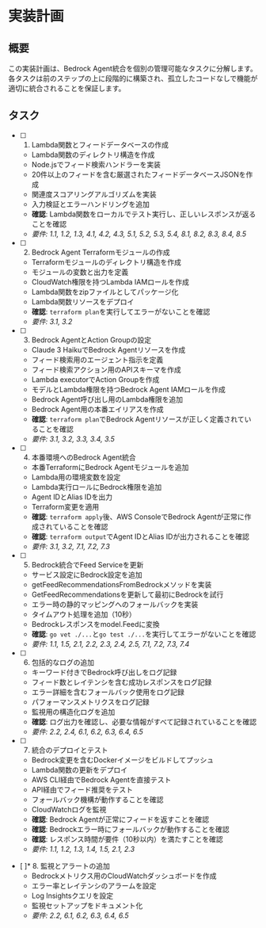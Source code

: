 # 実装計画

## 概要

この実装計画は、Bedrock Agent統合を個別の管理可能なタスクに分解します。各タスクは前のステップの上に段階的に構築され、孤立したコードなしで機能が適切に統合されることを保証します。

## タスク

- [ ] 1. Lambda関数とフィードデータベースの作成
  - Lambda関数のディレクトリ構造を作成
  - Node.jsでフィード検索ハンドラーを実装
  - 20件以上のフィードを含む厳選されたフィードデータベースJSONを作成
  - 関連度スコアリングアルゴリズムを実装
  - 入力検証とエラーハンドリングを追加
  - **確認**: Lambda関数をローカルでテスト実行し、正しいレスポンスが返ることを確認
  - _要件: 1.1, 1.2, 1.3, 4.1, 4.2, 4.3, 5.1, 5.2, 5.3, 5.4, 8.1, 8.2, 8.3, 8.4, 8.5_

- [ ] 2. Bedrock Agent Terraformモジュールの作成
  - Terraformモジュールのディレクトリ構造を作成
  - モジュールの変数と出力を定義
  - CloudWatch権限を持つLambda IAMロールを作成
  - Lambda関数をzipファイルとしてパッケージ化
  - Lambda関数リソースをデプロイ
  - **確認**: `terraform plan`を実行してエラーがないことを確認
  - _要件: 3.1, 3.2_

- [ ] 3. Bedrock AgentとAction Groupの設定
  - Claude 3 HaikuでBedrock Agentリソースを作成
  - フィード検索用のエージェント指示を定義
  - フィード検索アクション用のAPIスキーマを作成
  - Lambda executorでAction Groupを作成
  - モデルとLambda権限を持つBedrock Agent IAMロールを作成
  - Bedrock Agent呼び出し用のLambda権限を追加
  - Bedrock Agent用の本番エイリアスを作成
  - **確認**: `terraform plan`でBedrock Agentリソースが正しく定義されていることを確認
  - _要件: 3.1, 3.2, 3.3, 3.4, 3.5_

- [ ] 4. 本番環境へのBedrock Agent統合
  - 本番TerraformにBedrock Agentモジュールを追加
  - Lambda用の環境変数を設定
  - Lambda実行ロールにBedrock権限を追加
  - Agent IDとAlias IDを出力
  - Terraform変更を適用
  - **確認**: `terraform apply`後、AWS ConsoleでBedrock Agentが正常に作成されていることを確認
  - **確認**: `terraform output`でAgent IDとAlias IDが出力されることを確認
  - _要件: 3.1, 3.2, 7.1, 7.2, 7.3_

- [ ] 5. Bedrock統合でFeed Serviceを更新
  - サービス設定にBedrock設定を追加
  - getFeedRecommendationsFromBedrockメソッドを実装
  - GetFeedRecommendationsを更新して最初にBedrockを試行
  - エラー時の静的マッピングへのフォールバックを実装
  - タイムアウト処理を追加（10秒）
  - Bedrockレスポンスをmodel.Feedに変換
  - **確認**: `go vet ./...`と`go test ./...`を実行してエラーがないことを確認
  - _要件: 1.1, 1.5, 2.1, 2.2, 2.3, 2.4, 2.5, 7.1, 7.2, 7.3, 7.4_

- [ ] 6. 包括的なログの追加
  - キーワード付きでBedrock呼び出しをログ記録
  - フィード数とレイテンシを含む成功レスポンスをログ記録
  - エラー詳細を含むフォールバック使用をログ記録
  - パフォーマンスメトリクスをログ記録
  - 監視用の構造化ログを追加
  - **確認**: ログ出力を確認し、必要な情報がすべて記録されていることを確認
  - _要件: 2.2, 2.4, 6.1, 6.2, 6.3, 6.4, 6.5_

- [ ] 7. 統合のデプロイとテスト
  - Bedrock変更を含むDockerイメージをビルドしてプッシュ
  - Lambda関数の更新をデプロイ
  - AWS CLI経由でBedrock Agentを直接テスト
  - API経由でフィード推奨をテスト
  - フォールバック機構が動作することを確認
  - CloudWatchログを監視
  - **確認**: Bedrock Agentが正常にフィードを返すことを確認
  - **確認**: Bedrockエラー時にフォールバックが動作することを確認
  - **確認**: レスポンス時間が要件（10秒以内）を満たすことを確認
  - _要件: 1.1, 1.2, 1.3, 1.4, 1.5, 2.1, 2.3_

- [ ]* 8. 監視とアラートの追加
  - Bedrockメトリクス用のCloudWatchダッシュボードを作成
  - エラー率とレイテンシのアラームを設定
  - Log Insightsクエリを設定
  - 監視セットアップをドキュメント化
  - _要件: 2.2, 6.1, 6.2, 6.3, 6.4, 6.5_

